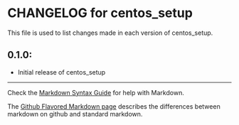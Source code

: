 # CHANGELOG for centos_setup

This file is used to list changes made in each version of centos_setup.

## 0.1.0:

* Initial release of centos_setup

- - -
Check the [Markdown Syntax Guide](http://daringfireball.net/projects/markdown/syntax) for help with Markdown.

The [Github Flavored Markdown page](http://github.github.com/github-flavored-markdown/) describes the differences between markdown on github and standard markdown.
